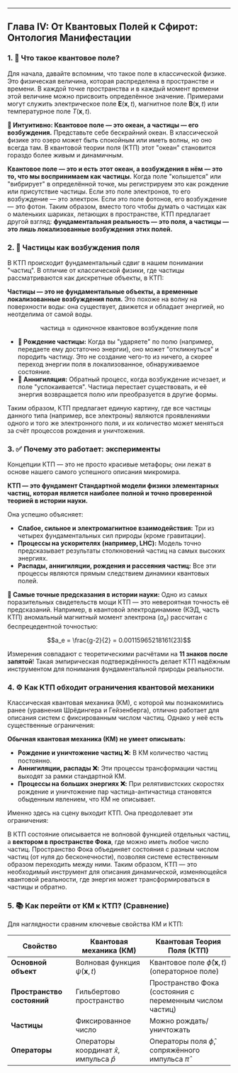 ---
## Глава IV: От Квантовых Полей к Сфирот: Онтология Манифестации

### 1. 🌊 Что такое квантовое поле?

Для начала, давайте вспомним, что такое поле в классической физике. Это физическая величина, которая распределена в пространстве и времени. В каждой точке пространства и в каждый момент времени этой величине можно присвоить определённое значение. Примерами могут служить электрическое поле $\mathbf{E}(\mathbf{x},t)$, магнитное поле $\mathbf{B}(\mathbf{x},t)$ или температурное поле $T(\mathbf{x},t)$.

**🧠 Интуитивно: Квантовое поле — это океан, а частицы — его возбуждения.**
Представьте себе бескрайний океан. В классической физике это озеро может быть спокойным или иметь волны, но оно всегда там. В квантовой теории поля (КТП) этот "океан" становится гораздо более живым и динамичным.

**Квантовое поле — это и есть этот океан, а возбуждения в нём — это то, что мы воспринимаем как частицы.**
Когда поле "колышется" или "вибрирует" в определённой точке, мы регистрируем это как рождение или присутствие частицы. Если это поле электронов, то его возбуждение — это электрон. Если это поле фотонов, его возбуждение — это фотон. Таким образом, вместо того чтобы думать о частицах как о маленьких шариках, летающих в пространстве, КТП предлагает другой взгляд: **фундаментальная реальность — это поля, а частицы — это лишь локализованные возбуждения этих полей.**

### 2. 🎯 Частицы как возбуждения поля

В КТП происходит фундаментальный сдвиг в нашем понимании "частиц". В отличие от классической физики, где частицы рассматриваются как дискретные объекты, в КТП:

**Частицы — это не фундаментальные объекты, а временные локализованные возбуждения поля.**
Это похоже на волну на поверхности воды: она существует, движется и обладает энергией, но неотделима от самой воды.

$$\text{частица} \approx \text{одиночное квантовое возбуждение поля}$$

* **📌 Рождение частицы:** Когда вы "ударяете" по полю (например, передаете ему достаточно энергии), оно может "откликнуться" и породить частицу. Это не создание чего-то из ничего, а скорее переход энергии поля в локализованное, обнаруживаемое состояние.
* **📌 Аннигиляция:** Обратный процесс, когда возбуждение исчезает, и поле "успокаивается". Частица перестает существовать, и её энергия возвращается полю или преобразуется в другие формы.

Таким образом, КТП предлагает единую картину, где все частицы данного типа (например, все электроны) являются проявлениями одного и того же электронного поля, и их количество может меняться за счёт процессов рождения и уничтожения.

### 3. ✅ Почему это работает: эксперименты

Концепции КТП — это не просто красивые метафоры; они лежат в основе нашего самого успешного описания микромира.

**КТП — это фундамент Стандартной модели физики элементарных частиц, которая является наиболее полной и точно проверенной теорией в истории науки.**

Она успешно объясняет:

* **Слабое, сильное и электромагнитное взаимодействия:** Три из четырех фундаментальных сил природы (кроме гравитации).
* **Процессы на ускорителях (например, LHC):** Модель точно предсказывает результаты столкновений частиц на самых высоких энергиях.
* **Распады, аннигиляции, рождения и рассеяния частиц:** Все эти процессы являются прямым следствием динамики квантовых полей.

**🎯 Самые точные предсказания в истории науки:**
Одно из самых поразительных свидетельств мощи КТП — это невероятная точность её предсказаний. Например, в квантовой электродинамике (КЭД, часть КТП) аномальный магнитный момент электрона ($a_e$) рассчитан с беспрецедентной точностью:

$$a_e = \frac{g-2}{2} = 0.00115965218161(23)$$

Измерения совпадают с теоретическими расчётами на **11 знаков после запятой**! Такая эмпирическая подтверждённость делает КТП надёжным инструментом для понимания фундаментальной природы реальности.

### 4. ⚙️ Как КТП обходит ограничения квантовой механики

Классическая квантовая механика (КМ), с которой мы познакомились ранее (уравнения Шрёдингера и Гейзенберга), отлично работает для описания систем с фиксированным числом частиц. Однако у неё есть существенные ограничения:

**Обычная квантовая механика (КМ) не умеет описывать:**
* **Рождение и уничтожение частиц ❌:** В КМ количество частиц постоянно.
* **Аннигиляции, распады ❌:** Эти процессы трансформации частиц выходят за рамки стандартной КМ.
* **Процессы на больших энергиях ❌:** При релятивистских скоростях рождение и уничтожение пар частица-античастица становятся обыденным явлением, что КМ не описывает.

Именно здесь на сцену выходит КТП. Она преодолевает эти ограничения:

В КТП состояние описывается не волновой функцией отдельных частиц, а **вектором в пространстве Фока**, где можно иметь любое число частиц.
Пространство Фока объединяет состояния с разным числом частиц (от нуля до бесконечности), позволяя системе естественным образом переходить между ними. Таким образом, КТП — это необходимый инструмент для описания динамической, изменяющейся квантовой реальности, где энергия может трансформироваться в частицы и обратно.

### 5. 📚 Как перейти от КМ к КТП? (Сравнение)

Для наглядности сравним ключевые свойства КМ и КТП:

| Свойство | Квантовая механика (КМ) | Квантовая Теория Поля (КТП) |
|---|---|---|
| **Основной объект** | Волновая функция $\psi(\mathbf{x},t)$ | Квантовое поле $\hat{\phi}(\mathbf{x},t)$ (операторное поле) |
| **Пространство состояний** | Гильбертово пространство | Пространство Фока (состояния с переменным числом частиц) |
| **Частицы** | Фиксированное число | Можно рождать/уничтожать |
| **Операторы** | Операторы координат $\hat{x}$, импульса $\hat{p}$ | Операторы поля $\hat{\phi}$, сопряжённого импульса $\hat{\pi}$ |
